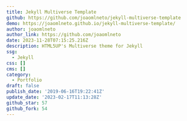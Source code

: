 ```yaml
---
title: Jekyll Multiverse Template
github: https://github.com/joaomlneto/jekyll-multiverse-template
demo: https://joaomlneto.github.io/jekyll-multiverse-template/
author: joaomlneto
author_link: https://github.com/joaomlneto
date: 2023-11-28T07:15:25.216Z
description: HTML5UP's Multiverse theme for Jekyll
ssg:
  - Jekyll
css: []
cms: []
category:
  - Portfolio
draft: false
publish_date: '2019-06-16T19:22:41Z'
update_date: '2023-02-17T11:13:28Z'
github_star: 57
github_fork: 54
---
```

